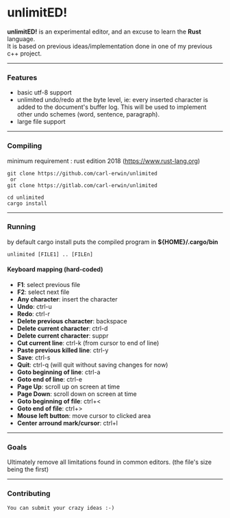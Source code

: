# unlimitED!


**unlimitED!** is an experimental editor, and an excuse to learn the **Rust** language.<br/>
It is based on previous ideas/implementation done in one of my previous c++ project.<br/>

---

### Features

* basic utf-8 support
* unlimited undo/redo at the byte level, ie: every inserted character is added to the document's buffer log.
  This will be used to implement other undo schemes (word, sentence, paragraph).<br/>
* large file support<br/>

---

### Compiling

minimum requirement : rust edition 2018 (https://www.rust-lang.org)

```
git clone https://github.com/carl-erwin/unlimited
 or
git clone https://gitlab.com/carl-erwin/unlimited

cd unlimited
cargo install
```

---

### Running

by default cargo install puts the compiled program in **${HOME}/.cargo/bin**
```
unlimited [FILE1] .. [FILEn]
```

#### Keyboard mapping (hard-coded)

  * **F1**: select previous file
  * **F2**: select next file
  * **Any character**: insert the character
  * **Undo**: ctrl-u
  * **Redo**: ctrl-r
  * **Delete previous character**: backspace
  * **Delete current character**: ctrl-d
  * **Delete current character**: suppr
  * **Cut current line**: ctrl-k (from cursor to end of line)
  * **Paste previous killed line**: ctrl-y
  * **Save**: ctrl-s
  * **Quit**: ctrl-q (will quit without saving changes for now)
  * **Goto beginning of line**: ctrl-a
  * **Goto end of line**: ctrl-e
  * **Page Up**: scroll up on screen at time
  * **Page Down**: scroll down on screen at time
  * **Goto beginning of file**: ctrl+<
  * **Goto end of file**: ctrl+>
  * **Mouse left button**: move cursor to clicked area
  * **Center arround mark/cursor**: ctrl+l

---

### Goals

Ultimately remove all limitations found in common editors. (the file's size being the first)

---

### Contributing

    You can submit your crazy ideas :-)
